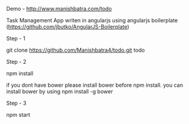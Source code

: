 Demo - http://www.manishbatra.com/todo

Task Management App writen in angularjs using angularjs boilerplate (https://github.com/jbutko/AngularJS-Boilerplate) 

Step - 1

git clone https://github.com/Manishbatra4/todo.git todo

Step - 2

npm install

if you dont have bower please install bower before npm install. you can install bower by using npm install -g bower

Step - 3

npm start 
